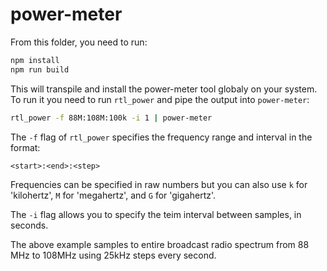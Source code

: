 # power-meter

From this folder, you need to run:

```bash
npm install
npm run build
```

This will transpile and install the power-meter tool globaly on your system. To run it you need to run `rtl_power` and pipe the output into `power-meter`:

```bash
rtl_power -f 88M:108M:100k -i 1 | power-meter
```

The `-f` flag of `rtl_power` specifies the frequency range and interval in the format:

```
<start>:<end>:<step>
```

Frequencies can be specified in raw numbers but you can also use `k` for 'kilohertz', `M` for 'megahertz', and `G` for 'gigahertz'.

The `-i` flag allows you to specify the teim interval between samples, in seconds.

The above example samples to entire broadcast radio spectrum from 88 MHz to 108MHz using 25kHz steps every second.
